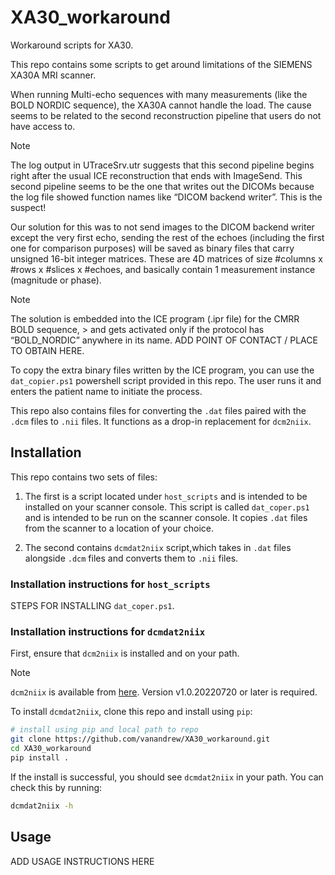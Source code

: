 # XA30_workaround

Workaround scripts for XA30.

This repo contains some scripts to get around limitations of the SIEMENS XA30A MRI scanner.

When running Multi-echo sequences with many measurements (like the BOLD NORDIC sequence), the XA30A cannot handle the load. The cause seems to be related to the second reconstruction pipeline that users do not have access to.

> [!NOTE]
> The log output in UTraceSrv.utr suggests that this second pipeline begins 
> right after the usual ICE reconstruction that ends with ImageSend. This second 
> pipeline seems to be the one that writes out the DICOMs because the log file showed 
> function names like “DICOM backend writer”. This is the suspect!​

Our solution for this was to not send images to the DICOM backend writer except the very first echo, sending the rest of the echoes (including the first one for comparison purposes) will be saved as binary files that carry unsigned 16-bit integer matrices. These are 4D matrices of size #columns x #rows x #slices x #echoes, and basically contain 1 measurement instance (magnitude or phase)​.

> [!NOTE]
> The solution is embedded into the ICE program (.ipr file) for the CMRR BOLD sequence, > and gets activated only if the protocol has “BOLD_NORDIC” anywhere in its name.
> ADD POINT OF CONTACT / PLACE TO OBTAIN HERE.

To copy the extra binary files written by the ICE program, you can use the `dat_copier.ps1` powershell script provided in this repo. The user runs it and enters the patient name to initiate the process.

This repo also contains files for converting the `.dat` files paired with the `.dcm` files to `.nii` files. It functions as a drop-in replacement for `dcm2niix`.

## Installation

This repo contains two sets of files:

1. The first is a script located under `host_scripts` and is intended to be installed on your scanner console. This script is called `dat_coper.ps1` and is intended to be run on the scanner console. It copies `.dat` files from the scanner to a location of your choice.

2. The second contains `dcmdat2niix` script,which takes in `.dat` files alongside `.dcm` files and converts them to `.nii` files.

### Installation instructions for `host_scripts`

STEPS FOR INSTALLING `dat_coper.ps1`.

### Installation instructions for `dcmdat2niix`

First, ensure that `dcm2niix` is installed and on your path.

> [!NOTE] 
> `dcm2niix` is available from [here](https://github.com/rordenlab/dcm2niix).
> Version v1.0.20220720 or later is required.

To install `dcmdat2niix`, clone this repo and install using `pip`:

```bash
# install using pip and local path to repo
git clone https://github.com/vanandrew/XA30_workaround.git
cd XA30_workaround
pip install .
```

If the install is successful, you should see `dcmdat2niix` in your path. You can check this by running:

```bash
dcmdat2niix -h
```

## Usage

ADD USAGE INSTRUCTIONS HERE
